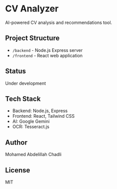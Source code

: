 # CV Analyzer

AI-powered CV analysis and recommendations tool.

## Project Structure
- `/backend` - Node.js Express server
- `/frontend` - React web application

## Status
Under development

## Tech Stack
- Backend: Node.js, Express
- Frontend: React, Tailwind CSS
- AI: Google Gemini
- OCR: Tesseract.js

## Author
Mohamed Abdelillah Chadli

## License
MIT
